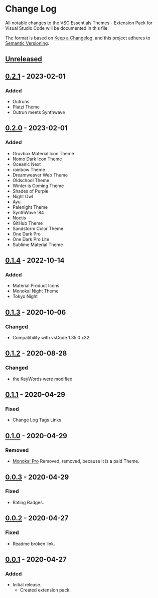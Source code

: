 # Change Log

All notable changes to the VSC Essentials Themes - Extension Pack for Visual Studio Code will be documented in this file.

The format is based on [Keep a Changelog](https://keepachangelog.com/en/1.0.0/),
and this project adheres to [Semantic Versioning](https://semver.org/spec/v2.0.0.html).

## [Unreleased]

## [0.2.1] - 2023-02-01

### Added

* Outruns
* Platzi Theme
* Outrun meets Synthwave

## [0.2.0] - 2023-02-01

### Added

* Gruvbox Material Icon Theme
* Nomo Dark Icon Theme
* Oceanic Next
* rainbow Theme
* Dreamweaver Web Theme
* Oldschool Theme
* Winter is Coming Theme
* Shades of Purple
* Night Owl
* Ayu
* Palenight Theme
* SynthWave '84
* Noctis
* GitHub Theme
* Sandstorm Color Theme
* One Dark Pro
* One Dark Pro Lite
* Sublime Material Theme

## [0.1.4] - 2022-10-14

### Added

* Material Product Icons
* Monokai Night Theme
* Tokyo Night

## [0.1.3] - 2020-10-06

### Changed

* Compatibility with vsCode 1.35.0 x32

## [0.1.2] - 2020-08-28

### Changed

* the KeyWords were modified

## [0.1.1] - 2020-04-29

### Fixed

* Change Log Tags Links

## [0.1.0] - 2020-04-29

### Removed

* [Monokai Pro](https://monokai.pro/) Removed, removed, because it is a paid Theme.

## [0.0.3] - 2020-04-29

### Fixed

* Rating Badges.

## [0.0.2] - 2020-04-27

### Fixed

* Readme broken link.

## [0.0.1] - 2020-04-27

### Added

* Initial release.
  * Created extension pack.

[Unreleased]: https://github.com/Gydunhn/VSC-Essentials-Themes/tree/develop
[0.2.1]: https://github.com/Gydunhn/VSC-Essentials-Themes/releases/tag/0.2.1
[0.2.0]: https://github.com/Gydunhn/VSC-Essentials-Themes/releases/tag/0.2.0
[0.1.4]: https://github.com/Gydunhn/VSC-Essentials-Themes/releases/tag/0.1.4
[0.1.3]: https://github.com/Gydunhn/VSC-Essentials-Themes/releases/tag/0.1.3
[0.1.2]: https://github.com/Gydunhn/VSC-Essentials-Themes/releases/tag/0.1.2
[0.1.1]: https://github.com/Gydunhn/VSC-Essentials-Themes/releases/tag/0.1.1
[0.1.0]: https://github.com/Gydunhn/VSC-Essentials-Themes/releases/tag/0.1.0
[0.0.3]: https://github.com/Gydunhn/VSC-Essentials-Themes/releases/tag/0.0.3
[0.0.2]: https://github.com/Gydunhn/VSC-Essentials-Themes/releases/tag/0.0.2
[0.0.1]: https://github.com/Gydunhn/VSC-Essentials-Themes/releases/tag/0.0.1
